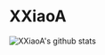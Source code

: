 # XXiaoA
![XXiaoA's github stats](https://github-readme-stats.vercel.app/api?username=madneal&show_icons=true&theme=radical)
